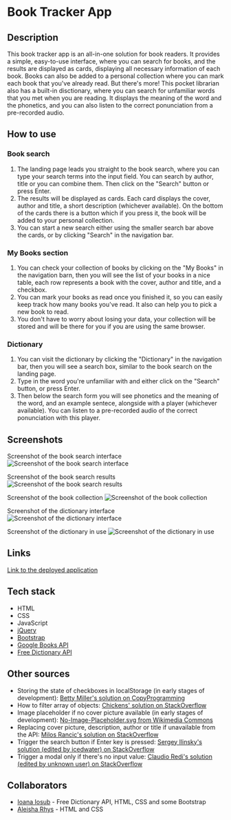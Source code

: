 # Book Tracker App

## Description
This book tracker app is an all-in-one solution for book readers. It provides a simple, easy-to-use interface, where you can search for books, and the results are displayed as cards, displaying all necessary information of each book. Books can also be added to a personal collection where you can mark each book that you've already read. But there's more! This pocket librarian also has a built-in disctionary, where you can search for unfamiliar words that you met when you are reading. It displays the meaning of the word and the phonetics, and you can also listen to the correct ponunciation from a pre-recorded audio.

## How to use
### Book search
1. The landing page leads you straight to the book search, where you can type your search terms into the input field. You can search by author, title or you can combine them. Then click on the "Search" button or press Enter.
2. The results will be displayed as cards. Each card displays the cover, author and title, a short description (whichever available). On the bottom of the cards there is a button which if you press it, the book will be added to your personal collection.
3. You can start a new search either using the smaller search bar above the cards, or by clicking "Search" in the navigation bar.

### My Books section
1. You can check your collection of books by clicking on the "My Books" in the navigation barn, then you will see the list of your books in a nice table, each row represents a book with the cover, author and title, and a checkbox.
2. You can mark your books as read once you finished it, so you can easily keep track how many books you've read. It also can help you to pick a new book to read.
3. You don't have to worry about losing your data, your collection will be stored and will be there for you if you are using the same browser.

### Dictionary
1. You can visit the dictionary by clicking the "Dictionary" in the navigation bar, then you will see a search box, similar to the book search on the landing page.
2. Type in the word you're unfamiliar with and either click on the "Search" button, or press Enter.
3. Then below the search form you will see phonetics and the meaning of the word, and an example sentece, alongside with a player (whichever available). You can listen to a pre-recorded audio of the correct ponunciation with this player.

## Screenshots
Screenshot of the book search interface
![Screenshot of the book search interface](assets/img/book-search.png)

Screenshot of the book search results
![Screenshot of the book search results](assets/img/book-results.png)

Screenshot of the book collection
![Screenshot of the book collection](assets/img/book-collection.png)

Screenshot of the dictionary interface
![Screenshot of the dictionary interface](assets/img/dictionary.png)

Screenshot of the dictionary in use
![Screenshot of the dictionary in use](assets/img/dictionary-result.png)

## Links
[Link to the deployed application](https://aleisharhys.github.io/book-tracker-project/)

## Tech stack
- HTML
- CSS
- JavaScript
- [jQuery](https://jquery.com/)
- [Bootstrap](https://getbootstrap.com/docs/5.3/getting-started/introduction/)
- [Google Books API](https://developers.google.com/books/docs/overview)
- [Free Dictionary API](https://dictionaryapi.dev/)

## Other sources
- Storing the state of checkboxes in localStorage (in early stages of development): [Betty Miller's solution on CopyProgramming](https://copyprogramming.com/howto/javascript-save-multiple-checkboxes-with-localstorage)
- How to filter array of objects: [Chickens' solution on StackOverflow](https://stackoverflow.com/a/56757215)
- Image placeholder if no cover picture available (in early stages of development): [No-Image-Placeholder.svg from Wikimedia Commons](https://commons.wikimedia.org/wiki/File:No-Image-Placeholder.svg)
- Replacing cover picture, description, author or title if unavailable from the API: [Milos Rancic's solution on StackOverflow](https://stackoverflow.com/a/55696135)
- Trigger the search button if Enter key is pressed: [Sergey Ilinsky's solution (edited by icedwater) on StackOverflow](https://stackoverflow.com/a/155272)
- Trigger a modal only if there's no input value: [Claudio Redi's solution (edited by unknown user) on StackOverflow](https://stackoverflow.com/a/11404777)

## Collaborators
- [Ioana Iosub](https://github.com/IIosub) - Free Dictionary API, HTML, CSS and some Bootstrap
- [Aleisha Rhys](https://github.com/aleisharhys) - HTML and CSS

